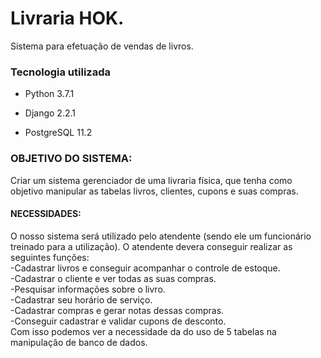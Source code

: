 ﻿# Livraria HOK.

Sistema para efetuação de vendas de livros.

### Tecnologia utilizada

- Python 3.7.1

- Django 2.2.1

- PostgreSQL 11.2

### OBJETIVO DO SISTEMA:
Criar um sistema gerenciador de uma livraria física, que tenha como objetivo manipular as tabelas livros, clientes, cupons e suas compras.

#### NECESSIDADES:

O nosso sistema será utilizado pelo atendente (sendo ele um funcionário treinado para a utilização).
O atendente devera conseguir realizar as seguintes funções:                                                                     
 -Cadastrar livros e conseguir acompanhar o controle de estoque.                                                               
 -Cadastrar o cliente e ver todas as suas compras.                                                                             
 -Pesquisar informações sobre o livro.                                                                                         
 -Cadastrar seu horário de serviço.                                                                                             
 -Cadastrar compras e gerar notas dessas compras.                                                                               
 -Conseguir cadastrar e validar cupons de desconto.                                                                             
Com isso podemos ver a necessidade da do uso de 5 tabelas na manipulação de banco de dados.


